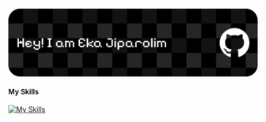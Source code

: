![header](assets/header-banner.png)
#### My Skills
[![My Skills](https://skillicons.dev/icons?i=py,java,php,html,css,sklearn,mysql&theme=light)](https://skillicons.dev)

<!--
**Ejpm21/Ejpm21** is a ✨ _special_ ✨ repository because its `README.md` (this file) appears on your GitHub profile.

Here are some ideas to get you started:

- 🔭 I’m currently working on ...
- 🌱 I’m currently learning ...
- 👯 I’m looking to collaborate on ...
- 🤔 I’m looking for help with ...
- 💬 Ask me about ...
- 📫 How to reach me: ...
- 😄 Pronouns: ...
- ⚡ Fun fact: ...
-->
